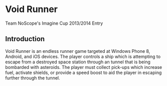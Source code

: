 Void Runner
===========
Team NoScope's Imagine Cup 2013/2014 Entry

Introduction
------------
Void Runner is an endless runner game targeted at Windows Phone 8, Android, and iOS devices. The player controls a ship which is attempting to escape from a destroyed space station through an tunnel that is being bombarded with asteroids. The player must collect pick-ups which increase fuel, activate shields, or provide a speed boost to aid the player in escaping further through the tunnel.
